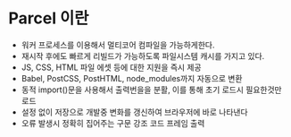 # Parcel 이란

- 워커 프로세스를 이용해서 멀티코어 컴파일을 가능하게한다.
- 재시작 후에도 빠르게 리빌드가 가능하도록 파일시스템 캐시를 가지고 있다.
- JS, CSS, HTML 파일 에셋 등에 대한 지원을 즉시 제공
- Babel, PostCSS, PostHTML, node_modules까지 자동으로 변환
- 동적 import()문을 사용해서 출력번을을 분활, 이를 통해 초기 로드시 필요한것만 로드
- 설정 없이 저장으로 개발중 변화를 갱신하여 브라우저에 바로 나타낸다
- 오류 발생시 정확히 집어주는 구문 강조 코드 프레임 출력



